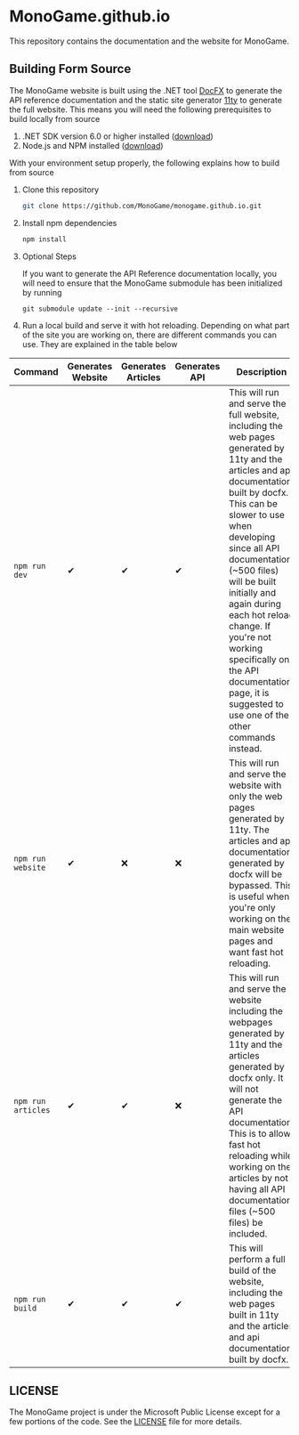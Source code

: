 # MonoGame.github.io

This repository contains the documentation and the website for MonoGame.

## Building Form Source

The MonoGame website is built using the .NET tool [DocFX](https://dotnet.github.io/docfx/) to generate the API reference documentation and the static site generator [11ty](https://www.11ty.dev/) to generate the full website.  This means you will need the following prerequisites to build locally from source

1. .NET SDK version 6.0 or higher installed ([download](https://dotnet.microsoft.com/en-us/download))
2. Node.js and NPM installed ([download](https://nodejs.org/en))

With your environment setup properly, the following explains how to build from source

1. Clone this repository

    ```sh
    git clone https://github.com/MonoGame/monogame.github.io.git
    ```

2. Install npm dependencies

    ```sh
    npm install
    ```

3. Optional Steps

   If you want to generate the API Reference documentation locally, you will need to ensure that the MonoGame submodule has been initialized by running 

   `git submodule update --init --recursive`

4. Run a local build and serve it with hot reloading.  Depending on what part of the site you are working on, there are different commands you can use. They are explained in the table below

| Command | Generates Website | Generates Articles | Generates API | Description |
| --- | --- | --- | --- | --- |
| `npm run dev` | ✔ | ✔ | ✔ | This will run and serve the full website, including the web pages generated by 11ty and the articles and api documentation built by docfx.  This can be slower to use when developing since all API documentation (~500 files) will be built initially and again during each hot reload change.  If you're not working specifically on the API documentation page, it is suggested to use one of the other commands instead. |
| `npm run website` | ✔ | ❌ | ❌ | This will run and serve the website with only the web pages generated by 11ty.  The articles and api documentation generated by docfx will be bypassed.  This is useful when you're only working on the main website pages and want fast hot reloading.|
| `npm run articles` | ✔ | ✔ | ❌ | This will run and serve the website including the webpages generated by 11ty and the articles generated by docfx only.  It will not generate the API documentation.  This is to allow fast hot reloading while working on the articles by not having all API documentation files (~500 files) be included. |
| `npm run build` | ✔ | ✔ | ✔ | This will perform a full build of the website, including the web pages built in 11ty and the articles and api documentation built by docfx. |

## LICENSE

The MonoGame project is under the Microsoft Public License except for a few portions of the code. See the [LICENSE](LICENSE) file for more details.
